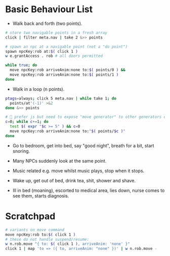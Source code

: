 # Basic Behaviour List

- Walk back and forth (two points).

```sh
# store two navigable points in a fresh array
click | filter meta.nav | take 2 &>> points

# spawn an npc at a navigable point (not a "do point")
spawn npcKey:rob at:$( click 1 )
w e.grantAccess . rob # all doors permitted

while true; do
  move npcKey:rob arriveAnim:none to:$( points/0 ) &&
  move npcKey:rob arriveAnim:none to:$( points/1 )
done
```

- Walk in a loop (n points).

```sh
ptags=always; click 5 meta.nav | while take 1; do 
  points/at'(-1)' >&2 
done &>> points

# 🚧 prefer js but need to expose "move generator" to other generators e.g. via lib.move ?
c=0; while c+=1; do
  test $( expr "$c >= 5" ) && c=0
  move npcKey:rob arriveAnim:none to:"$( points/$c )"
done

```

- Go to bedroom, get into bed, say "good night", breath for a bit, start snoring.

- Many NPCs suddenly look at the same point.

- Music related e.g. move whilst music plays, stop when it stops.

- Wake up, get out of bed, drink tea, shit, shower and shave.

- Ill in bed (moaning), escorted to medical area, lies down, nurse comes to see them, starts diagnosis.


# Scratchpad

```sh
# variants on move command
move npcKey:rob to:$( click 1 )
# these do not handle suspend/resume:
w n.rob.move "{ to: $( click 1 ), arriveAnim: 'none' }"
click 1 | map 'to => ({ to, arriveAnim: "none" })' | w n.rob.move -
```
